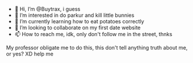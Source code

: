 - 👋 Hi, I’m @Buytrax, i guess
- 👀 I’m interested in do parkur and kill little bunnies
- 🌱 I’m currently learning how to eat potatoes correctly
- 💞️ I’m looking to collaborate on my first date website
- 📫 How to reach me, idk, only don't follow me in the street, thnks

<!---
Buytrax/Buytrax is a ✨ special ✨ repository because its `README.md` (this file) appears on your GitHub profile.
You can click the Preview link to take a look at your changes.
--->

My professor obligate me to do this, this don't tell anything truth about me, or yes? XD help me
